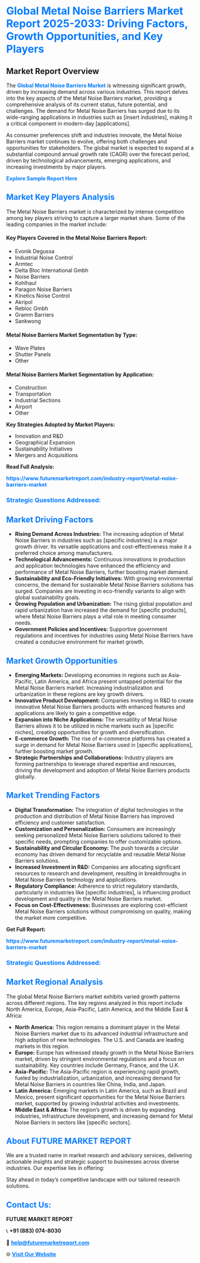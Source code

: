 <h1 style="color: #007BFF;">Global Metal Noise Barriers Market Report 2025-2033: Driving Factors, Growth Opportunities, and Key Players</h1>

<section id="overview">
<h2>Market Report Overview</h2>
<p>The <a href="https://www.futuremarketreport.com/industry-report/metal-noise-barriers-market" style="color: #007BFF; text-decoration: none;"><strong>Global Metal Noise Barriers Market</strong></a> is witnessing significant growth, driven by increasing demand across various industries. This report delves into the key aspects of the Metal Noise Barriers market, providing a comprehensive analysis of its current status, future potential, and challenges. The demand for Metal Noise Barriers has surged due to its wide-ranging applications in industries such as [insert industries], making it a critical component in modern-day [applications].</p>
<p>As consumer preferences shift and industries innovate, the Metal Noise Barriers market continues to evolve, offering both challenges and opportunities for stakeholders. The global market is expected to expand at a substantial compound annual growth rate (CAGR) over the forecast period, driven by technological advancements, emerging applications, and increasing investments by major players.</p>
</section>

<section id="overview">
<p><a href="https://www.futuremarketreport.com/request-sample/reportId=30965" style="color: #007BFF; text-decoration: none;"><strong>Explore Sample Report Here</strong></a></p>
</section>

<section id="key-players">
<h2 style="color: #007BFF;">Market Key Players Analysis</h2>
<p>The Metal Noise Barriers market is characterized by intense competition among key players striving to capture a larger market share. Some of the leading companies in the market include:</p>
<h4>Key Players Covered in the Metal Noise Barriers Report:</h4>
<ul><li>Evonik Degussa</li><li>Industrial Noise Control</li><li>Armtec</li><li>Delta Bloc International Gmbh</li><li>Noise Barriers</li><li>Kohlhaul</li><li>Paragon Noise Barriers</li><li>Kinetics Noise Control</li><li>Akripol</li><li>Rebloc Gmbh</li><li>Gramm Barriers</li><li>Sankwong</li></ul>
<h4>Metal Noise Barriers Market Segmentation by Type:</h4>
<ul><li>Wave Plates</li><li>Shutter Panels</li><li>Other</li></ul>

<h4>Metal Noise Barriers Market Segmentation by Application:</h4>
<ul><li>Construction</li><li>Transportation</li><li>Industrial Sections</li><li>Airport</li><li>Other</li></ul>
<p><strong>Key Strategies Adopted by Market Players:</strong></p>
<ul>
<li>Innovation and R&D</li>
<li>Geographical Expansion</li>
<li>Sustainability Initiatives</li>
<li>Mergers and Acquisitions</li>
</ul>
</section>

<section>
<p><strong>Read Full Analysis: </strong></p><a href="https://www.futuremarketreport.com/industry-report/metal-noise-barriers-market" style="color: #007BFF; text-decoration: none;"><strong>https://www.futuremarketreport.com/industry-report/metal-noise-barriers-market</strong></a>
<h3 style="color: #007BFF;">Strategic Questions Addressed:</h3>
</section>

<section id="driving-factors">
<h2 style="color: #007BFF;">Market Driving Factors</h2>
<ul>
<li><strong>Rising Demand Across Industries:</strong> The increasing adoption of Metal Noise Barriers in industries such as [specific industries] is a major growth driver. Its versatile applications and cost-effectiveness make it a preferred choice among manufacturers.</li>
<li><strong>Technological Advancements:</strong> Continuous innovations in production and application technologies have enhanced the efficiency and performance of Metal Noise Barriers, further boosting market demand.</li>
<li><strong>Sustainability and Eco-Friendly Initiatives:</strong> With growing environmental concerns, the demand for sustainable Metal Noise Barriers solutions has surged. Companies are investing in eco-friendly variants to align with global sustainability goals.</li>
<li><strong>Growing Population and Urbanization:</strong> The rising global population and rapid urbanization have increased the demand for [specific products], where Metal Noise Barriers plays a vital role in meeting consumer needs.</li>
<li><strong>Government Policies and Incentives:</strong> Supportive government regulations and incentives for industries using Metal Noise Barriers have created a conducive environment for market growth.</li>
</ul>
</section>

<section id="growth-opportunities">
<h2 style="color: #007BFF;">Market Growth Opportunities</h2>
<ul>
<li><strong>Emerging Markets:</strong> Developing economies in regions such as Asia-Pacific, Latin America, and Africa present untapped potential for the Metal Noise Barriers market. Increasing industrialization and urbanization in these regions are key growth drivers.</li>
<li><strong>Innovative Product Development:</strong> Companies investing in R&D to create innovative Metal Noise Barriers products with enhanced features and applications are likely to gain a competitive edge.</li>
<li><strong>Expansion into Niche Applications:</strong> The versatility of Metal Noise Barriers allows it to be utilized in niche markets such as [specific niches], creating opportunities for growth and diversification.</li>
<li><strong>E-commerce Growth:</strong> The rise of e-commerce platforms has created a surge in demand for Metal Noise Barriers used in [specific applications], further boosting market growth.</li>
<li><strong>Strategic Partnerships and Collaborations:</strong> Industry players are forming partnerships to leverage shared expertise and resources, driving the development and adoption of Metal Noise Barriers products globally.</li>
</ul>
</section>

<section id="trending-factors">
<h2 style="color: #007BFF;">Market Trending Factors</h2>
<ul>
<li><strong>Digital Transformation:</strong> The integration of digital technologies in the production and distribution of Metal Noise Barriers has improved efficiency and customer satisfaction.</li>
<li><strong>Customization and Personalization:</strong> Consumers are increasingly seeking personalized Metal Noise Barriers solutions tailored to their specific needs, prompting companies to offer customizable options.</li>
<li><strong>Sustainability and Circular Economy:</strong> The push towards a circular economy has driven demand for recyclable and reusable Metal Noise Barriers solutions.</li>
<li><strong>Increased Investment in R&D:</strong> Companies are allocating significant resources to research and development, resulting in breakthroughs in Metal Noise Barriers technology and applications.</li>
<li><strong>Regulatory Compliance:</strong> Adherence to strict regulatory standards, particularly in industries like [specific industries], is influencing product development and quality in the Metal Noise Barriers market.</li>
<li><strong>Focus on Cost-Effectiveness:</strong> Businesses are exploring cost-efficient Metal Noise Barriers solutions without compromising on quality, making the market more competitive.</li>
</ul>
</section>

<section>
<p><strong>Get Full Report: </strong></p><a href="https://www.futuremarketreport.com/industry-report/metal-noise-barriers-market" style="color: #007BFF; text-decoration: none;"><strong>https://www.futuremarketreport.com/industry-report/metal-noise-barriers-market</strong></a>
<h3 style="color: #007BFF;">Strategic Questions Addressed:</h3>
</section>


<section id="regional-analysis">
<h2 style="color: #007BFF;">Market Regional Analysis</h2>
<p>The global Metal Noise Barriers market exhibits varied growth patterns across different regions. The key regions analyzed in this report include North America, Europe, Asia-Pacific, Latin America, and the Middle East & Africa:</p>
<ul>
<li><strong>North America:</strong> This region remains a dominant player in the Metal Noise Barriers market due to its advanced industrial infrastructure and high adoption of new technologies. The U.S. and Canada are leading markets in this region.</li>
<li><strong>Europe:</strong> Europe has witnessed steady growth in the Metal Noise Barriers market, driven by stringent environmental regulations and a focus on sustainability. Key countries include Germany, France, and the U.K.</li>
<li><strong>Asia-Pacific:</strong> The Asia-Pacific region is experiencing rapid growth, fueled by industrialization, urbanization, and increasing demand for Metal Noise Barriers in countries like China, India, and Japan.</li>
<li><strong>Latin America:</strong> Emerging markets in Latin America, such as Brazil and Mexico, present significant opportunities for the Metal Noise Barriers market, supported by growing industrial activities and investments.</li>
<li><strong>Middle East & Africa:</strong> The region’s growth is driven by expanding industries, infrastructure development, and increasing demand for Metal Noise Barriers in sectors like [specific sectors].</li>
</ul>
</section>

<footer>
<h2 style="color: #007BFF;">About FUTURE MARKET REPORT</h2>
<p>We are a trusted name in market research and advisory services, delivering actionable insights and strategic support to businesses across diverse industries. Our expertise lies in offering:</p>

<p>Stay ahead in today’s competitive landscape with our tailored research solutions.</p>

<h2 style="color: #007BFF;">Contact Us:</h2>
<p><strong>FUTURE MARKET REPORT</strong></p>
<p>📞 <strong>+91 (883) 074-8030</strong></p>
<p>📧 <strong><a href="mailto:help@futuremarketreport.com" style="color: #007BFF;">help@futuremarketreport.com</a></strong></p>
<p>🌐 <strong><a href="https://www.futuremarketreport.com/" style="color: #007BFF;">Visit Our Website</a></strong></p>
</footer>
